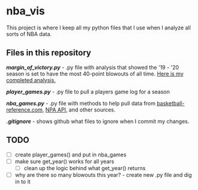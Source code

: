 # nba_vis

This project is where I keep all my python files that I use when I analyze all sorts of NBA data.

## Files in this repository

__*margin_of_victory.py*__ - .py file with analysis that showed the '19 - '20 season is set to have the most 40-point blowouts of all time. [Here is my completed analysis.](https://www.reddit.com/r/nba/comments/eg2own/oc_this_season_is_on_pace_for_a_record_number_of/)

__*player_games.py*__ - .py file to pull a players game log for a season

__*nba_games.py*__ - .py file with methods to help pull data from [basketball-reference.com](https://www.basketball-reference.com), [NPA API](https://github.com/swar/nba_api/), and other sources.

__*.gitignore*__ - shows github what files to ignore when I commit my changes.

## TODO

- [ ] create player_games() and put in nba_games
- [ ] make sure get_year() works for all years
  - [ ] clean up the logic behind what get_year() returns
- [ ] why are there so many blowouts this year? - create new .py file and dig in to it
